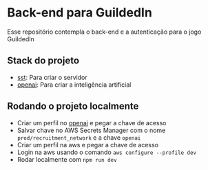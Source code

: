 # Back-end para GuildedIn

Esse repositório contempla o back-end e a autenticação para o jogo GuildedIn

## Stack do projeto
- [sst](https://sst.dev/docs/): Para criar o servidor
- [openai](https://beta.openai.com/docs/): Para criar a inteligência artificial

## Rodando o projeto localmente
- Criar um perfil no [openai](https://platform.openai.com/docs/overview) e pegar a chave de acesso
- Salvar chave no AWS Secrets Manager com o nome `prod/recruitment_network` e a chave `openai`
- Criar um perfil na aws e pegar a chave de acesso
- Login na aws usando o comando `aws configure --profile dev`
- Rodar localmente com `npm run dev`
